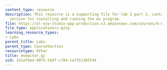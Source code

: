 ```yaml
---
content_type: resource
description: This resource is a supporting file for lab 2 part 2, contains Macintosh
  version for installing and running the ms program.
file: https://ol-ocw-studio-app-production.s3.amazonaws.com/courses/6-877j-computational-evolutionary-biology-fall-2005/141afda4987554d7c784caf351385fd4_msmactar.gz
file_type: application/x-gzip
learning_resource_types:
- Labs
parent_title: Labs
parent_type: CourseSection
resourcetype: Other
title: msmactar.gz
uid: 141afda4-9875-54d7-c784-caf351385fd4
---
```

